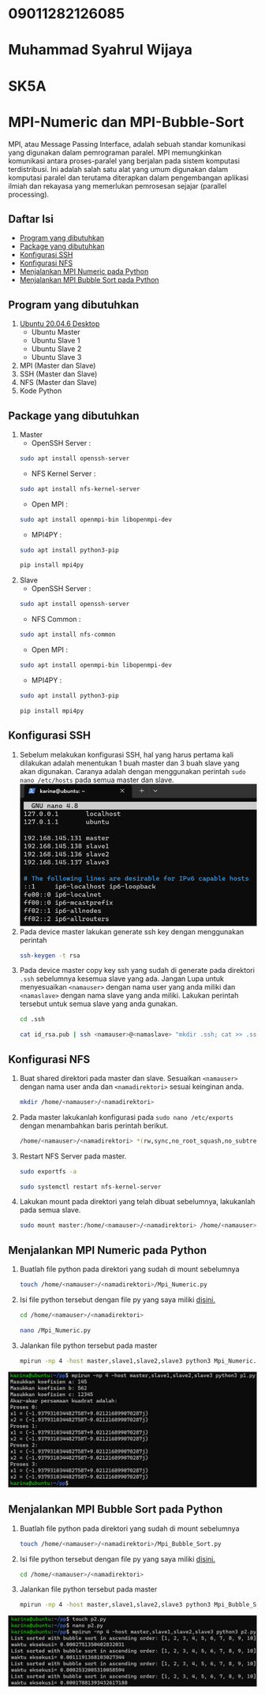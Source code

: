 # 09011282126085
# Muhammad Syahrul Wijaya
# SK5A

# MPI-Numeric dan MPI-Bubble-Sort
MPI, atau Message Passing Interface, adalah sebuah standar komunikasi yang digunakan dalam pemrograman paralel. MPI memungkinkan komunikasi antara proses-paralel yang berjalan pada sistem komputasi terdistribusi. Ini adalah salah satu alat yang umum digunakan dalam komputasi paralel dan terutama diterapkan dalam pengembangan aplikasi ilmiah dan rekayasa yang memerlukan pemrosesan sejajar (parallel processing).
## Daftar Isi
- [Program yang dibutuhkan](#program-yang-dibutuhkan)
- [Package yang dibutuhkan](#package-yang-dibutuhkan)
- [Konfigurasi SSH](#konfigurasi-ssh)
- [Konfigurasi NFS](#konfigurasi-nfs)
- [Menjalankan MPI Numeric pada Python](#menjalankan-mpi-numeric-pada-python)
- [Menjalankan MPI Bubble Sort pada Python](#menjalankan-mpi-bubble-sort-pada-python)
## Program yang dibutuhkan
1. [Ubuntu 20.04.6 Desktop](https://releases.ubuntu.com/focal/)
   - Ubuntu Master
   - Ubuntu Slave 1
   - Ubuntu Slave 2
   - Ubuntu Slave 3
3. MPI (Master dan Slave)
4. SSH (Master dan Slave)
5. NFS (Master dan Slave)
6. Kode Python
## Package yang dibutuhkan
1. Master
   - OpenSSH Server :
   ```bash
   sudo apt install openssh-server
   ```
   - NFS Kernel Server :
   ```bash
   sudo apt install nfs-kernel-server
   ```
   - Open MPI :
   ```bash
   sudo apt install openmpi-bin libopenmpi-dev
   ```
   - MPI4PY :
   ```bash
   sudo apt install python3-pip
   ```
   ```bash
   pip install mpi4py
   ```
2. Slave
   -  OpenSSH Server :
   ```bash
   sudo apt install openssh-server
   ```
   - NFS Common :
   ```bash
   sudo apt install nfs-common
   ```
   - Open MPI :
   ```bash
   sudo apt install openmpi-bin libopenmpi-dev
   ```
   - MPI4PY :
   ```bash
   sudo apt install python3-pip
   ```
   ```bash
   pip install mpi4py
   ```
## Konfigurasi SSH
1. Sebelum melakukan konfigurasi SSH, hal yang harus pertama kali dilakukan adalah menentukan 1 buah master dan 3 buah slave yang akan digunakan. Caranya adalah dengan menggunakan perintah `sudo nano /etc/hosts` pada semua master dan slave.
![sudo nano etc hosts](https://github.com/SyahrulWijaya/MPI-Numeric-dan-MPI-Bubble-Sort/blob/2be5d00f7a520aebe0fc313915d2331d95f83f69/sudo%20nano%20etc%20hosts.png)
2. Pada device master lakukan generate ssh key dengan menggunakan perintah
   ```bash
   ssh-keygen -t rsa
   ``` 
3. Pada device master copy key ssh yang sudah di generate pada direktori `.ssh` sebelumnya kesemua slave yang ada. Jangan Lupa untuk menyesuaikan `<namauser>` dengan nama user yang anda miliki dan `<namaslave>` dengan nama slave yang anda miliki. Lakukan perintah tersebut untuk semua slave yang anda gunakan. 
   ```bash
   cd .ssh
   ```
   ```bash
   cat id_rsa.pub | ssh <namauser>@<namaslave> "mkdir .ssh; cat >> .ssh/authorized_keys"
   ```
## Konfigurasi NFS
1. Buat shared direktori pada master dan slave. Sesuaikan `<namauser>` dengan nama user anda dan `<namadirektori>` sesuai keinginan anda.
   ```bash
   mkdir /home/<namauser>/<namadirektori>
   ```
2. Pada master lakukanlah konfigurasi pada `sudo nano /etc/exports` dengan menambahkan baris perintah berikut.
   ```bash
   /home/<namauser>/<namadirektori> *(rw,sync,no_root_squash,no_subtree_check)
   ```
3. Restart NFS Server pada master.
   ```bash
   sudo exportfs -a
   ```
   ```bash
   sudo systemctl restart nfs-kernel-server
   ```
4. Lakukan mount pada direktori yang telah dibuat sebelumnya, lakukanlah pada semua slave.
   ```bash
   sudo mount master:/home/<namauser>/<namadirektori> /home/<namauser>/<namadirektori>
   ```
## Menjalankan MPI Numeric pada Python
1. Buatlah file python pada direktori yang sudah di mount sebelumnya
   ```bash
   touch /home/<namauser>/<namadirektori>/Mpi_Numeric.py
   ```
2. Isi file python tersebut dengan file py yang saya miliki [disini.](https://github.com/SyahrulWijaya/MPI-Numeric-dan-MPI-Bubble-Sort/blob/5daf3118b4ee42cebcdd8c3d19c11f9733513351/Mpi_Numeric.py)
   ```bash
   cd /home/<namauser>/<namadirektori>
   ```
   ```bash
   nano /Mpi_Numeric.py
   ```
3. Jalankan file python tersebut pada master
   ```bash
   mpirun -np 4 -host master,slave1,slave2,slave3 python3 Mpi_Numeric.py
   ```
![mpirun -np 4 -host master,slave1,slave2,slave3 python3.jpg](https://github.com/SyahrulWijaya/MPI-Numeric-dan-MPI-Bubble-Sort/blob/5030266e7d2562d04577676db6b7bd1935690642/mpirun%20-np%204%20-host%20master%2Cslave1%2Cslave2%2Cslave3%20python3.jpg)
## Menjalankan MPI Bubble Sort pada Python
1. Buatlah file python pada direktori yang sudah di mount sebelumnya
   ```bash
   touch /home/<namauser>/<namadirektori>/Mpi_Bubble_Sort.py
   ```
2. Isi file python tersebut dengan file py yang saya miliki [disini.](https://github.com/SyahrulWijaya/MPI-Numeric-dan-MPI-Bubble-Sort/blob/f2a964ac22721e1eda8a46160232c01e8fdf0585/Mpi_Bubble_Sort.py)
   ```bash
   cd /home/<namauser>/<namadirektori>
   ```
3. Jalankan file python tersebut pada master
   ```bash
   mpirun -np 4 -host master,slave1,slave2,slave3 python3 Mpi_Bubble_Sort.py
   ```
![mpirun -np 4 -host master,slave1,slave2,slave3 python3 versi 2.jpg](https://github.com/SyahrulWijaya/MPI-Numeric-dan-MPI-Bubble-Sort/blob/caa37b9bb1fb679741f5385ceee03f14913c47fb/mpirun%20-np%204%20-host%20master%2Cslave1%2Cslave2%2Cslave3%20python3%20versi%202.jpg)
